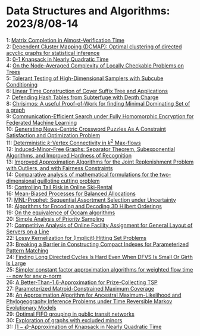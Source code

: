 # Data Structures and Algorithms: 2023/8/08-14  
1: [Matrix Completion in Almost-Verification Time](https://doi.org/10.48550/arXiv.2308.03661)  
2: [Dependent Cluster Mapping (DCMAP): Optimal clustering of directed  acyclic graphs for statistical inference](https://doi.org/10.48550/arXiv.2308.03970)  
3: [0-1 Knapsack in Nearly Quadratic Time](https://doi.org/10.48550/arXiv.2308.04093)  
4: [On the Node-Averaged Complexity of Locally Checkable Problems on Trees](https://doi.org/10.48550/arXiv.2308.04251)  
5: [Tolerant Testing of High-Dimensional Samplers with Subcube Conditioning](https://doi.org/10.48550/arXiv.2308.04264)  
6: [Linear Time Construction of Cover Suffix Tree and Applications](https://doi.org/10.48550/arXiv.2308.04289)  
7: [Defending Hash Tables from Subterfuge with Depth Charge](https://doi.org/10.48550/arXiv.2308.04305)  
8: [Chrisimos: A useful Proof-of-Work for finding Minimal Dominating Set of  a graph](https://doi.org/10.48550/arXiv.2308.04407)  
9: [Communication-Efficient Search under Fully Homomorphic Encryption for  Federated Machine Learning](https://doi.org/10.48550/arXiv.2308.04648)  
10: [Generating News-Centric Crossword Puzzles As A Constraint Satisfaction  and Optimization Problem](https://doi.org/10.48550/arXiv.2308.04688)  
11: [Deterministic $k$-Vertex Connectivity in $k^2$ Max-flows](https://doi.org/10.48550/arXiv.2308.04695)  
12: [Induced-Minor-Free Graphs: Separator Theorem, Subexponential Algorithms,  and Improved Hardness of Recognition](https://doi.org/10.48550/arXiv.2308.04795)  
13: [Improved Approximation Algorithms for the Joint Replenishment Problem  with Outliers, and with Fairness Constraints](https://doi.org/10.48550/arXiv.2308.04846)  
14: [Comparative analysis of mathematical formulations for the  two-dimensional guillotine cutting problem](https://doi.org/10.48550/arXiv.2308.04965)  
15: [Controlling Tail Risk in Online Ski-Rental](https://doi.org/10.48550/arXiv.2308.05067)  
16: [Mean-Biased Processes for Balanced Allocations](https://doi.org/10.48550/arXiv.2308.05087)  
17: [MNL-Prophet: Sequential Assortment Selection under Uncertainty](https://doi.org/10.48550/arXiv.2308.05207)  
18: [Algorithms for Encoding and Decoding 3D Hilbert Orderings](https://doi.org/10.48550/arXiv.2308.05673)  
19: [On the equivalence of Occam algorithms](https://doi.org/10.48550/arXiv.2308.05906)  
20: [Simple Analysis of Priority Sampling](https://doi.org/10.48550/arXiv.2308.05907)  
21: [Competitive Analysis of Online Facility Assignment for General Layout of  Servers on a Line](https://doi.org/10.48550/arXiv.2308.05933)  
22: [Lossy Kernelization for (Implicit) Hitting Set Problems](https://doi.org/10.48550/arXiv.2308.05974)  
23: [Breaking a Barrier in Constructing Compact Indexes for Parameterized  Pattern Matching](https://doi.org/10.48550/arXiv.2308.05977)  
24: [Finding Long Directed Cycles Is Hard Even When DFVS Is Small Or Girth Is  Large](https://doi.org/10.48550/arXiv.2308.06145)  
25: [Simpler constant factor approximation algorithms for weighted flow time  -- now for any $p$-norm](https://doi.org/10.48550/arXiv.2308.06209)  
26: [A Better-Than-1.6-Approximation for Prize-Collecting TSP](https://doi.org/10.48550/arXiv.2308.06254)  
27: [Parameterized Matroid-Constrained Maximum Coverage](https://doi.org/10.48550/arXiv.2308.06520)  
28: [An Approximation Algorithm for Ancestral Maximum-Likelihood and  Phylogeography Inference Problems under Time Reversible Markov Evolutionary  Models](https://doi.org/10.48550/arXiv.2308.06561)  
29: [Optimal FIFO grouping in public transit networks](https://doi.org/10.48550/arXiv.2308.06629)  
30: [Exploration of graphs with excluded minors](https://doi.org/10.48550/arXiv.2308.06823)  
31: [$(1-\epsilon)$-Approximation of Knapsack in Nearly Quadratic Time](https://doi.org/10.48550/arXiv.2308.07004)  